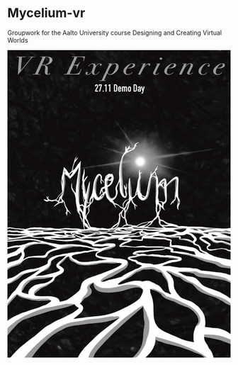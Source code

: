 # Mycelium-vr
Groupwork for the Aalto University course Designing and Creating Virtual Worlds

![](./demo-poster.jpg)
